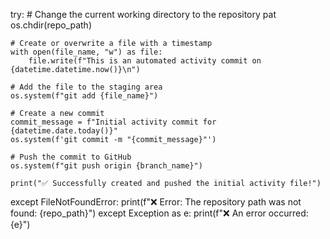 try:
    # Change the current working directory to the repository pat
    os.chdir(repo_path)
    
    # Create or overwrite a file with a timestamp
    with open(file_name, "w") as file:
        file.write(f"This is an automated activity commit on {datetime.datetime.now()}\n")
    
    # Add the file to the staging area
    os.system(f"git add {file_name}")
    
    # Create a new commit
    commit_message = f"Initial activity commit for {datetime.date.today()}"
    os.system(f'git commit -m "{commit_message}"')
    
    # Push the commit to GitHub
    os.system(f"git push origin {branch_name}")
    
    print("✅ Successfully created and pushed the initial activity file!")

except FileNotFoundError:
    print(f"❌ Error: The repository path was not found: {repo_path}")
except Exception as e:
    print(f"❌ An error occurred: {e}")

